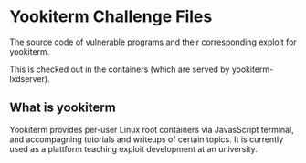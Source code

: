# Yookiterm Challenge Files

The source code of vulnerable programs and their corresponding exploit for yookiterm.

This is checked out in the containers (which are served by yookiterm-lxdserver). 


## What is yookiterm

Yookiterm provides per-user Linux root containers via JavasScript
terminal, and accompagning tutorials and writeups of
certain topics. It is currently used as a plattform
teaching exploit development at an university.
